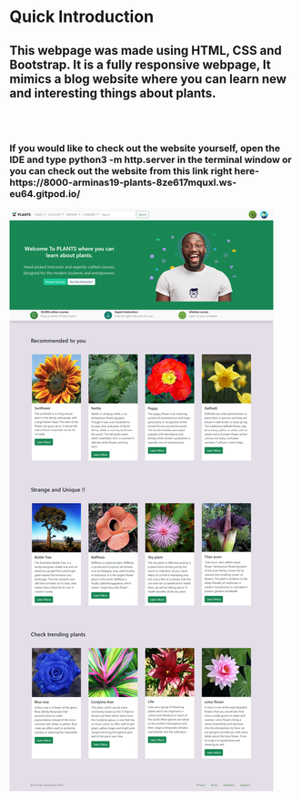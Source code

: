 # Quick Introduction
<h2> This webpage was made using HTML, CSS and Bootstrap. It is a fully responsive webpage, It mimics a blog website where you can learn new and interesting things about plants.
</h2>
<br>
<br>
<h3> If you would like to check out the website yourself, open the IDE and type <strong> python3 -m http.server </strong> in the terminal window or you can check out the website from this link right here- <strong> https://8000-arminas19-plants-8ze617mquxl.ws-eu64.gitpod.io/ </strong></h3>

!['Plants Page Sreenshot'](assets/Plants-Page-sreenshot.png)

